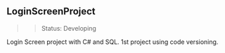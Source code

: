 ## LoginScreenProject

>> Status: Developing

Login Screen project with C# and SQL. 1st project using code versioning.


